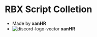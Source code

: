 # RBX Script Colletion
- Made by **xanHR**
- ![discord-logo-vector](https://user-images.githubusercontent.com/94195465/158655553-7b1a0540-9b67-46c5-8178-7293e1330318.png)  **xanHR**

